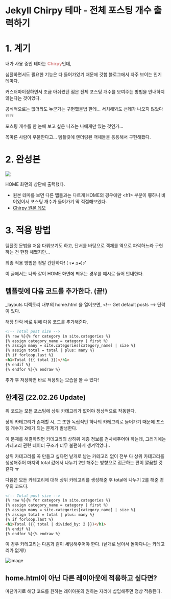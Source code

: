 # Jekyll Chirpy 테마 - 전체 포스팅 개수 출력하기

# 1. 계기

내가 사용 중인 테마는 <span style="color:rgb(218, 139, 139); font-weight:bold">Chirpy</span>인데,

심플하면서도 필요한 기능은 다 들어가있기 때문에 깃헙 블로그에서 자주 보이는 인기 테마다.

커스터마이징하면서 조금 아쉬웠던 점은 전체 포스팅 개수를 보여주는 방법을 안내하지 않는다는 것이었다.

공식적으로는 없더라도 누군가는 구현했을법 한데... 서치해봐도 선례가 나오지 않았다 ㅠㅠ

포스팅 개수를 한 눈에 보고 싶은 니즈는 나에게만 있는 것인가...

목마른 사람이 우물판다고... 템플릿에 렌더링된 객체들을 응용해서 구현해봤다.

# 2. 완성본

<img src="https://user-images.githubusercontent.com/98504939/153731730-8c0d3dbe-5ad1-472d-b64d-4bd1168f256f.png">

HOME 화면의 상단에 출력했다.

- 원본 테마를 보면 다른 탭들과는 다르게 HOME의 경우에만 &lt;h1&gt; 부분이 휑하니 비어있어서 포스팅 개수가 들어가기 딱 적절해보였다.
- [Chirpy 원본 데모](https://chirpy.cotes.page/)

# 3. 적용 방법

템플릿 문법을 처음 다뤄보기도 하고, 단서를 바탕으로 객체를 역으로 파악하느라 구현하는 건 한참 헤맸지만...

최종 적용 방법은 정말 간단하다! ( ｯ◕ ܫ◕)ｯ'

이 글에서는 나와 같이 HOME 화면에 띄우는 경우를 예시로 들어 안내한다.

## 템플릿에 다음 코드를 추가한다. (끝!)

_layouts 디렉토리 내부의 home.html 을 열어보면, <\!-- Get default posts --> 단락이 있다.

해당 단락 바로 위에 다음 코드를 추가해준다.

```html
<!-- Total post size -->
{% raw %}{% for category in site.categories %}
{% assign category_name = category | first %}
{% assign many = site.categories[category_name] | size %}
{% assign total = total | plus: many %}
{% if forloop.last %}
<h1>Total ({{ total }})</h1>
{% endif %}
{% endfor %}{% endraw %}
```

추가 후 저장하면 바로 적용되는 모습을 볼 수 있다!

## 한계점 (22.02.26 Update)

위 코드는 모든 포스팅에 상위 카테고리가 없어야 정상적으로 작동한다.

상위 카테고리가 존재할 시, 그 또한 독립적인 하나의 카테고리로 들어가기 때문에 포스팅 개수가 2배가 되는 문제가 발생한다.

이 문제를 해결하려면 카테고리의 상하위 계층 정보를 검사해주어야 하는데, 그러기에는 카테고리 관련 데이터 구조가 너무 불편하게 생겨먹었다..

상위 카테고리를 꼭 만들고 싶다면 낱개로 남는 카테고리 없이 전부 다 상위 카테고리를 생성해주어 마지막 total 값에서 나누기 2만 해주는 방향으로 접근하는 편이 깔끔할 것 같다 ㅠ

다음은 모든 카테고리에 대해 상위 카테고리를 생성해준 후 total에 나누기 2를 해준 경우의 코드다.

```html
<!-- Total post size -->
{% raw %}{% for category in site.categories %}
{% assign category_name = category | first %}
{% assign many = site.categories[category_name] | size %}
{% assign total = total | plus: many %}
{% if forloop.last %}
<h1>Total ({{ total | divided_by: 2 }})</h1>
{% endif %}
{% endfor %}{% endraw %}
```

이 경우 카테고리는 다음과 같이 세팅해주어야 한다. (낱개로 남아서 돌아다니는 카테고리가 없게!)

![image](https://user-images.githubusercontent.com/98504939/155775310-78e26eb1-0085-4570-837e-0fba39406e04.png)

## home.html이 아닌 다른 레이아웃에 적용하고 싶다면?

마찬가지로 해당 코드를 원하는 레이아웃의 원하는 자리에 삽입해주면 정상 적용된다.
